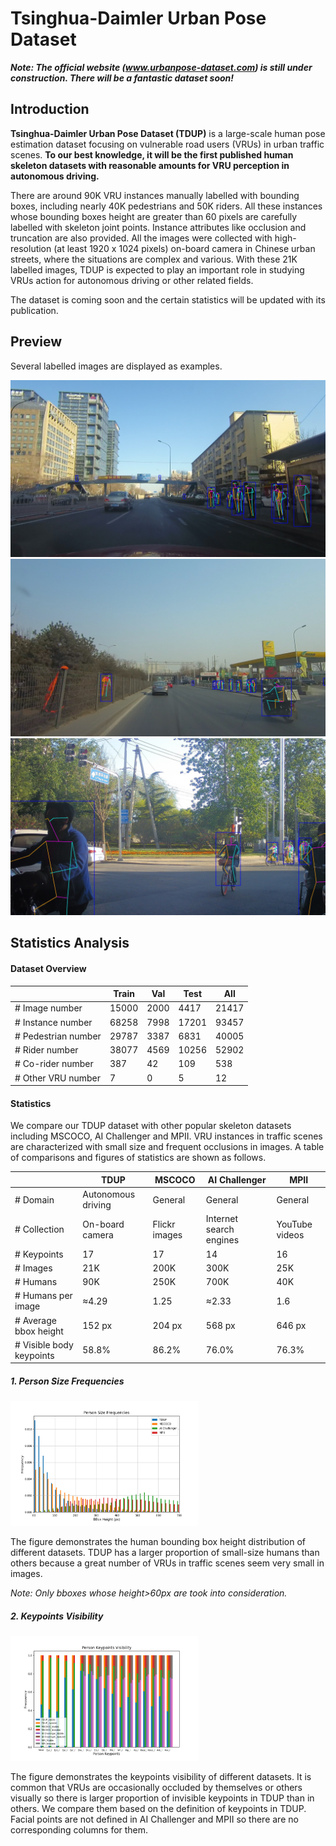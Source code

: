 # Tsinghua-Daimler Urban Pose Dataset
***Note: The official website (www.urbanpose-dataset.com) is still under construction. There will be a fantastic dataset soon!***

## Introduction

**Tsinghua-Daimler Urban Pose Dataset (TDUP)**  is a large-scale human pose estimation dataset focusing on vulnerable road users (VRUs) in urban traffic scenes. **To our best knowledge, it will be the first published human skeleton datasets with reasonable amounts for VRU perception in autonomous driving.** 

There are around 90K VRU instances manually labelled with bounding boxes, including nearly 40K pedestrians and 50K riders. All these instances whose bounding boxes height are greater than 60 pixels are carefully labelled with skeleton joint points. Instance attributes like occlusion and truncation are also provided. All the  images were collected with high-resolution (at least 1920 x 1024 pixels) on-board camera in Chinese urban streets, where the situations are complex and various. With these 21K labelled images, TDUP is expected to play an important role in studying VRUs action for  autonomous driving or other related fields.

The dataset is coming soon and the certain statistics will be updated with its publication.

## Preview

Several labelled images are displayed as examples.

<img src="https://github.com/OpenICV-THU/TDUP-dataset/blob/master/examples/2017-02-24-14-19-45_14-26-50-000.jpg" alt="example_1" style="zoom:50%;" />

<img src="https://github.com/OpenICV-THU/TDUP-dataset/blob/master/examples/2017-03-04-09-56-25_09-56-35-000.jpg" alt="example_2" style="zoom:50%;" />

<img src="https://github.com/OpenICV-THU/TDUP-dataset/blob/master/examples/2017-04-25-17-12-35.jpg" alt="example_3" style="zoom:50%;" />

## Statistics Analysis

#### Dataset Overview

|                     | Train | Val  | Test  | All   |
| ------------------- | ----- | ---- | ----- | ----- |
| # Image number      | 15000 | 2000 | 4417  | 21417 |
| # Instance number   | 68258 | 7998 | 17201 | 93457 |
| # Pedestrian number | 29787 | 3387 | 6831  | 40005 |
| # Rider number      | 38077 | 4569 | 10256 | 52902 |
| # Co-rider number   | 387   | 42   | 109   | 538   |
| # Other VRU number  | 7     | 0    | 5     | 12    |

#### Statistics

We compare our TDUP dataset with other popular skeleton datasets including MSCOCO, AI Challenger and MPII. VRU instances in traffic scenes are characterized with small size and frequent occlusions in images. A table of comparisons and figures of statistics are shown as follows.

|                          | TDUP               | MSCOCO        | AI Challenger           | MPII           |
| ------------------------ | ------------------ | ------------- | ----------------------- | -------------- |
| # Domain                 | Autonomous driving | General       | General                 | General        |
| # Collection             | On-board camera    | Flickr images | Internet search engines | YouTube videos |
| # Keypoints              | 17                 | 17            | 14                      | 16             |
| # Images                 | 21K                | 200K          | 300K                    | 25K            |
| # Humans                 | 90K                | 250K          | 700K                    | 40K            |
| # Humans per image       | ≈4.29              | 1.25          | ≈2.33                   | 1.6            |
| # Average bbox height    | 152 px             | 204 px        | 568 px                  | 646 px         |
| # Visible body keypoints | 58.8%              | 86.2%         | 76.0%                   | 76.3%          |



##### 1. Person Size Frequencies

<img src="https://github.com/OpenICV-THU/TDUP-dataset/blob/master/statistics/all_bbox_height_histogram_d.png" width = "300" height = "200" alt="bbox_height"/>

The figure demonstrates the human bounding box height distribution of different datasets. TDUP has a larger proportion of small-size humans than others because a great number of VRUs in traffic scenes seem very small in images. 

*Note: Only bboxes whose height>60px are took into consideration.*

##### 2. Keypoints Visibility

<img src="https://github.com/OpenICV-THU/TDUP-dataset/blob/master/statistics/all_kps_visibility_histogram_d.png" width = "300" height = "200" alt="keypoint visibility" />

The figure demonstrates the keypoints visibility of different datasets. It is common that VRUs are occasionally occluded by themselves or others visually so there is larger proportion of invisible keypoints in TDUP than in others. We compare them based on the definition of keypoints in TDUP. Facial points are not defined in AI Challenger and MPII so there are no corresponding columns for them. 